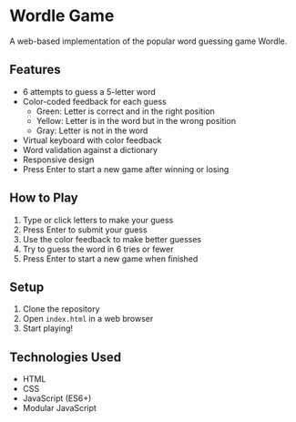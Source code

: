 # Wordle Game

A web-based implementation of the popular word guessing game Wordle.

## Features

- 6 attempts to guess a 5-letter word
- Color-coded feedback for each guess
  - Green: Letter is correct and in the right position
  - Yellow: Letter is in the word but in the wrong position
  - Gray: Letter is not in the word
- Virtual keyboard with color feedback
- Word validation against a dictionary
- Responsive design
- Press Enter to start a new game after winning or losing

## How to Play

1. Type or click letters to make your guess
2. Press Enter to submit your guess
3. Use the color feedback to make better guesses
4. Try to guess the word in 6 tries or fewer
5. Press Enter to start a new game when finished

## Setup

1. Clone the repository
2. Open `index.html` in a web browser
3. Start playing!

## Technologies Used

- HTML
- CSS
- JavaScript (ES6+)
- Modular JavaScript
